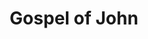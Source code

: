 ---
title: "Gospel of John"
hashtag: "gospel-of-john"
tags:
  - Book of the Bible
  - New Testament
  - Bible
---